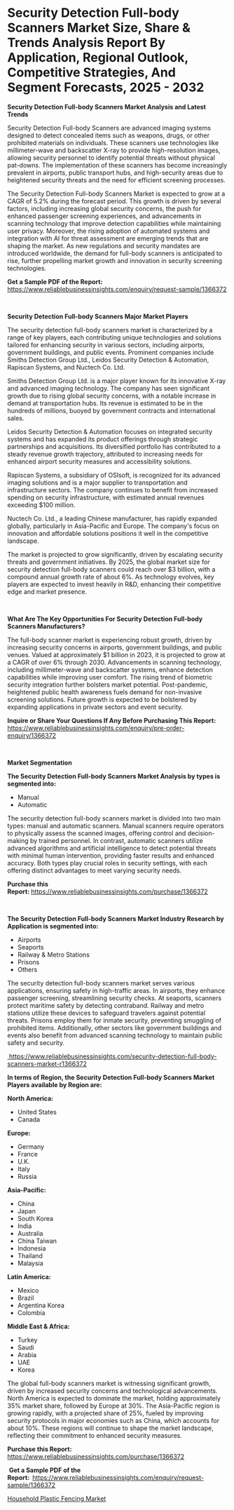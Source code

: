 <p><h1>Security Detection Full-body Scanners Market Size, Share & Trends Analysis Report By Application, Regional Outlook, Competitive Strategies, And Segment Forecasts, 2025 - 2032</h1></p><p><strong>Security Detection Full-body Scanners Market Analysis and Latest Trends</strong></p>
<p><p>Security Detection Full-body Scanners are advanced imaging systems designed to detect concealed items such as weapons, drugs, or other prohibited materials on individuals. These scanners use technologies like millimeter-wave and backscatter X-ray to provide high-resolution images, allowing security personnel to identify potential threats without physical pat-downs. The implementation of these scanners has become increasingly prevalent in airports, public transport hubs, and high-security areas due to heightened security threats and the need for efficient screening processes.</p><p>The Security Detection Full-body Scanners Market is expected to grow at a CAGR of 5.2% during the forecast period. This growth is driven by several factors, including increasing global security concerns, the push for enhanced passenger screening experiences, and advancements in scanning technology that improve detection capabilities while maintaining user privacy. Moreover, the rising adoption of automated systems and integration with AI for threat assessment are emerging trends that are shaping the market. As new regulations and security mandates are introduced worldwide, the demand for full-body scanners is anticipated to rise, further propelling market growth and innovation in security screening technologies.</p></p>
<p><strong>Get a Sample PDF of the Report:&nbsp;</strong> <a href="https://www.reliablebusinessinsights.com/enquiry/request-sample/1366372?utm_campaign=3113&utm_medium=2&utm_source=Github&utm_content=ia&utm_term=22032025&utm_id=security-detection-full-body-scanners">https://www.reliablebusinessinsights.com/enquiry/request-sample/1366372</a></p>
<p>&nbsp;</p>
<p><strong>Security Detection Full-body Scanners Major Market Players</strong></p>
<p><p>The security detection full-body scanners market is characterized by a range of key players, each contributing unique technologies and solutions tailored for enhancing security in various sectors, including airports, government buildings, and public events. Prominent companies include Smiths Detection Group Ltd., Leidos Security Detection & Automation, Rapiscan Systems, and Nuctech Co. Ltd.</p><p>Smiths Detection Group Ltd. is a major player known for its innovative X-ray and advanced imaging technology. The company has seen significant growth due to rising global security concerns, with a notable increase in demand at transportation hubs. Its revenue is estimated to be in the hundreds of millions, buoyed by government contracts and international sales.</p><p>Leidos Security Detection & Automation focuses on integrated security systems and has expanded its product offerings through strategic partnerships and acquisitions. Its diversified portfolio has contributed to a steady revenue growth trajectory, attributed to increasing needs for enhanced airport security measures and accessibility solutions.</p><p>Rapiscan Systems, a subsidiary of OSIsoft, is recognized for its advanced imaging solutions and is a major supplier to transportation and infrastructure sectors. The company continues to benefit from increased spending on security infrastructure, with estimated annual revenues exceeding $100 million.</p><p>Nuctech Co. Ltd., a leading Chinese manufacturer, has rapidly expanded globally, particularly in Asia-Pacific and Europe. The company's focus on innovation and affordable solutions positions it well in the competitive landscape.</p><p>The market is projected to grow significantly, driven by escalating security threats and government initiatives. By 2025, the global market size for security detection full-body scanners could reach over $3 billion, with a compound annual growth rate of about 6%. As technology evolves, key players are expected to invest heavily in R&D, enhancing their competitive edge and market presence.</p></p>
<p>&nbsp;</p>
<p><strong>What Are The Key Opportunities For Security Detection Full-body Scanners Manufacturers?</strong></p>
<p><p>The full-body scanner market is experiencing robust growth, driven by increasing security concerns in airports, government buildings, and public venues. Valued at approximately $1 billion in 2023, it is projected to grow at a CAGR of over 6% through 2030. Advancements in scanning technology, including millimeter-wave and backscatter systems, enhance detection capabilities while improving user comfort. The rising trend of biometric security integration further bolsters market potential. Post-pandemic, heightened public health awareness fuels demand for non-invasive screening solutions. Future growth is expected to be bolstered by expanding applications in private sectors and event security.</p></p>
<p><strong>Inquire or Share Your Questions If Any Before Purchasing This Report:</strong> <a href="https://www.reliablebusinessinsights.com/enquiry/pre-order-enquiry/1366372?utm_campaign=3113&utm_medium=2&utm_source=Github&utm_content=ia&utm_term=22032025&utm_id=security-detection-full-body-scanners">https://www.reliablebusinessinsights.com/enquiry/pre-order-enquiry/1366372</a></p>
<p>&nbsp;</p>
<p><strong>Market Segmentation</strong></p>
<p><strong>The Security Detection Full-body Scanners Market Analysis by types is segmented into:</strong></p>
<p><ul><li>Manual</li><li>Automatic</li></ul></p>
<p><p>The security detection full-body scanners market is divided into two main types: manual and automatic scanners. Manual scanners require operators to physically assess the scanned images, offering control and decision-making by trained personnel. In contrast, automatic scanners utilize advanced algorithms and artificial intelligence to detect potential threats with minimal human intervention, providing faster results and enhanced accuracy. Both types play crucial roles in security settings, with each offering distinct advantages to meet varying security needs.</p></p>
<p><strong>Purchase this Report:&nbsp;</strong><a href="https://www.reliablebusinessinsights.com/purchase/1366372?utm_campaign=3113&utm_medium=2&utm_source=Github&utm_content=ia&utm_term=22032025&utm_id=security-detection-full-body-scanners">https://www.reliablebusinessinsights.com/purchase/1366372</a></p>
<p>&nbsp;</p>
<p><strong>The Security Detection Full-body Scanners Market Industry Research by Application is segmented into:</strong></p>
<p><ul><li>Airports</li><li>Seaports</li><li>Railway & Metro Stations</li><li>Prisons</li><li>Others</li></ul></p>
<p><p>The security detection full-body scanners market serves various applications, ensuring safety in high-traffic areas. In airports, they enhance passenger screening, streamlining security checks. At seaports, scanners protect maritime safety by detecting contraband. Railway and metro stations utilize these devices to safeguard travelers against potential threats. Prisons employ them for inmate security, preventing smuggling of prohibited items. Additionally, other sectors like government buildings and events also benefit from advanced scanning technology to maintain public safety and security.</p></p>
<p><a href="https://www.reliablebusinessinsights.com/security-detection-full-body-scanners-market-r1366372?utm_campaign=3113&utm_medium=2&utm_source=Github&utm_content=ia&utm_term=22032025&utm_id=security-detection-full-body-scanners">&nbsp;https://www.reliablebusinessinsights.com/security-detection-full-body-scanners-market-r1366372</a></p>
<p><strong>In terms of Region, the Security Detection Full-body Scanners Market Players available by Region are:</strong></p>
<p>
    <p> <strong> North America: </strong>
        <ul>
            <li>United States</li>
            <li>Canada</li>
        </ul>
        </p> 
    <p> <strong> Europe: </strong>
        <ul>
            <li>Germany</li>
            <li>France</li>
            <li>U.K.</li>
            <li>Italy</li>
            <li>Russia</li>
        </ul>
        </p> 
    <p> <strong> Asia-Pacific: </strong>
        <ul>
            <li>China</li>
            <li>Japan</li>
            <li>South Korea</li>
            <li>India</li>
            <li>Australia</li>
            <li>China Taiwan</li>
            <li>Indonesia</li>
            <li>Thailand</li>
            <li>Malaysia</li>
        </ul>
        </p> 
    <p> <strong> Latin America: </strong>
        <ul>
            <li>Mexico</li>
            <li>Brazil</li>
            <li>Argentina Korea</li>
            <li>Colombia</li>
        </ul>
        </p> 
    <p> <strong> Middle East & Africa: </strong>
        <ul>
            <li>Turkey</li>
            <li>Saudi</li>
            <li>Arabia</li>
            <li>UAE</li>
            <li>Korea</li>
        </ul>
    </p>
    </p>
<p><p>The global full-body scanners market is witnessing significant growth, driven by increased security concerns and technological advancements. North America is expected to dominate the market, holding approximately 35% market share, followed by Europe at 30%. The Asia-Pacific region is growing rapidly, with a projected share of 25%, fueled by improving security protocols in major economies such as China, which accounts for about 10%. These regions will continue to shape the market landscape, reflecting their commitment to enhanced security measures.</p></p>
<p><strong>Purchase this Report: </strong><a href="https://www.reliablebusinessinsights.com/purchase/1366372?utm_campaign=3113&utm_medium=2&utm_source=Github&utm_content=ia&utm_term=22032025&utm_id=security-detection-full-body-scanners">https://www.reliablebusinessinsights.com/purchase/1366372</a></p>
<p>&nbsp;<strong>Get a Sample PDF of the Report:&nbsp;&nbsp;</strong><a href="https://www.reliablebusinessinsights.com/enquiry/request-sample/1366372?utm_campaign=3113&utm_medium=2&utm_source=Github&utm_content=ia&utm_term=22032025&utm_id=security-detection-full-body-scanners">https://www.reliablebusinessinsights.com/enquiry/request-sample/1366372</a></p>
<p><strong></strong></p>
<p><p><a href="https://github.com/donkalucine10/Market-Research-Report-List-1/blob/main/household-plastic-fencing-market.md?utm_campaign=3113&utm_medium=2&utm_source=Github&utm_content=ia&utm_term=22032025&utm_id=security-detection-full-body-scanners">Household Plastic Fencing Market</a></p></p>